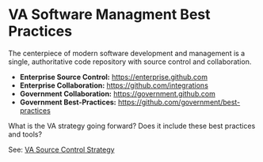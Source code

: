 # VA Software Managment Best Practices

The centerpiece of modern software development and management is a single, authoritative code repository with source control and collaboration.

* __Enterprise Source Control:__  https://enterprise.github.com
* __Enterprise Collaboration:__  https://github.com/integrations
* __Government Collaboration:__ https://government.github.com
* __Government Best-Practices:__   https://github.com/government/best-practices


What is the VA strategy going forward?  Does it include these best practices and tools?

See:  [VA Source Control Strategy]( https://github.com/va-projects/best-practices/blob/master/VA_Source_Control_Systems.md)



